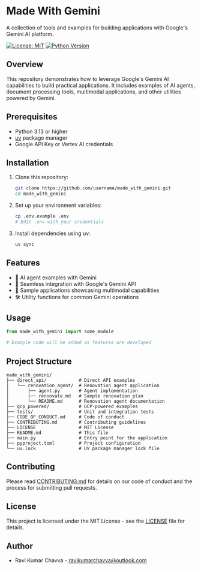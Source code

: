 # Made With Gemini

A collection of tools and examples for building applications with Google's Gemini AI platform.

[![License: MIT](https://img.shields.io/badge/License-MIT-yellow.svg)](https://opensource.org/licenses/MIT)
[![Python Version](https://img.shields.io/badge/python-3.13%2B-blue.svg)](https://www.python.org/downloads/)

## Overview

This repository demonstrates how to leverage Google's Gemini AI capabilities to build practical applications. It includes examples of AI agents, document processing tools, multimodal applications, and other utilities powered by Gemini.

## Prerequisites

- Python 3.13 or higher
- [uv](https://github.com/astral-sh/uv) package manager
- Google API Key or Vertex AI credentials

## Installation

1. Clone this repository:

   ```bash
   git clone https://github.com/username/made_with_gemini.git
   cd made_with_gemini
   ```

2. Set up your environment variables:

   ```bash
   cp .env.example .env
   # Edit .env with your credentials
   ```

3. Install dependencies using uv:
   ```bash
   uv sync
   ```

## Features

- 🤖 AI agent examples with Gemini
- 🔄 Seamless integration with Google's Gemini API
- 🧩 Sample applications showcasing multimodal capabilities
- 🛠️ Utility functions for common Gemini operations

## Usage

```python
from made_with_gemini import some_module

# Example code will be added as features are developed
```

## Project Structure

```
made_with_gemini/
├── direct_api/            # Direct API examples
│   └── renovation_agent/  # Renovation agent application
│       ├── agent.py       # Agent implementation
│       ├── rennovate.md   # Sample renovation plan
│       └── README.md      # Renovation agent documentation
├── gcp_powered/           # GCP-powered examples
├── tests/                 # Unit and integration tests
├── CODE_OF_CONDUCT.md     # Code of conduct
├── CONTRIBUTING.md        # Contributing guidelines
├── LICENSE                # MIT License
├── README.md              # This file
├── main.py                # Entry point for the application
├── pyproject.toml         # Project configuration
└── uv.lock                # UV package manager lock file
```

## Contributing

Please read [CONTRIBUTING.md](CONTRIBUTING.md) for details on our code of conduct and the process for submitting pull requests.

## License

This project is licensed under the MIT License - see the [LICENSE](LICENSE) file for details.

## Author

- Ravi Kumar Chavva - [ravikumarchavva@outlook.com](mailto:ravikumarchavva@outlook.com)
